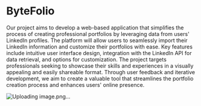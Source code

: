 # ByteFolio

Our project aims to develop a web-based application that simplifies the process of creating professional portfolios by leveraging data from users' LinkedIn profiles. The platform will allow users to seamlessly import their LinkedIn information and customize their portfolios with ease. Key features include intuitive user interface design, integration with the LinkedIn API for data retrieval, and options for customization. The project targets professionals seeking to showcase their skills and experiences in a visually appealing and easily shareable format. Through user feedback and iterative development, we aim to create a valuable tool that streamlines the portfolio creation process and enhances users' online presence.


![Uploading image.png…]()
